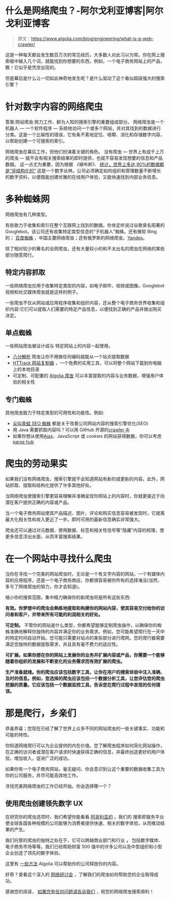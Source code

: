 # 什么是网络爬虫？-阿尔戈利亚博客|阿尔戈利亚博客

> 原文：<https://www.algolia.com/blog/engineering/what-is-a-web-crawler/>

这是一种每天都会发生数百万次的常见经历，大多数人对此习以为常。你在网上搜索框中输入几个词，就能找到你想要的东西，例如，一个电子商务网站上的产品，瞧！它似乎是凭空出现的。

但是幕后是什么让一切如此神奇地发生呢？是什么驱动了这个看似超级强大的搜索引擎？

# [](#web-crawlers-for-digital-content)针对数字内容的网络爬虫

答案:网站爬虫:努力工作、鲜为人知的搜索引擎的重要组成部分。 网络爬虫是一个机器人 — 一个软件程序 — 系统地访问一个或多个网站，并对其找到的数据进行分类。这是一个比喻性的错误，它有条不紊地定位、咀嚼、消化和存储数字内容，以帮助创建一个可搜索的索引。

网络爬虫在幕后工作，但他们扮演着关键的角色。 没有爬虫 — 世界上有成千上万的爬虫 — 就不会有相关搜索结果的即时提供，也就不容易发现想要的信息和产品数据。 这一点尤为重要，因为根据 *《福布斯》、* [统计，世界上多达 90%的数据都是“非结构化的”](https://www.forbes.com/sites/bernardmarr/2019/10/16/what-is-unstructured-data-and-why-is-it-so-important-to-businesses-an-easy-explanation-for-anyone/?sh=7f932b8c15f6) 这是一个数字丛林。公司必须确定如何组织和管理数量不断增长的数字资料，以便既能创建优雅的在线用户体验，又能快速找到内部业务信息。

# [](#web-spiders-of-many-species)多种蜘蛛网

网络爬虫有几种类型。

有些致力于收集和索引在整个互联网上找到的数据。你肯定听说过谷歌臭名昭著的 Googlebot。该公司还有收集特定类型信息的“子机器人”蜘蛛。还有微软 Bing 的[](https://en.wikipedia.org/wiki/Bingbot)； [百度蜘蛛](https://qpsoftware.net/blog/baiduspider) ，中国主要网络爬虫；还有俄罗斯的网络爬虫，[Yandex](https://en.wikipedia.org/wiki/Yandex)。

除了相对较少的著名的全网爬虫，还有大量较小的和不太出名的爬虫在网络的某些部分随意爬行。

## [](#content-specific-crawling)特定内容抓取

一些网络爬虫仅用于收集特定类型的内容，如电子邮件、视频或图像。Googlebot 视频和社交媒体爬虫就是这样的例子。

一些爬虫不仅从网站或应用程序收集和组织内容，还从整个电子商务世界收集和组织内容:它们可以提取人们需要的特定产品信息，以便找到正确的产品并做出购买决定。

## [](#single-site-spiders)单点蜘蛛

一些网站爬虫被设计成与 特定网站上的内容一起使用。

*   [八分解析](https://www.octoparse.com/) 爬虫让你不用做任何编码就能从一个站点提取数据
*   [HTTrack 网站复制器](https://www.httrack.com/) ，一个免费的实用工具，可以将整个网站下载到你电脑上的本地目录
*   可定制、可配置的 [Algolia 爬虫](https://www.algolia.com/products/search-and-discovery/crawler/) 可以丰富提取的内容与业务数据，增强用户体验的相关性

## [](#specialized-spiders)专门蜘蛛

其他爬虫致力于特定类型的可用性和功能性。例如:

*   [尖叫青蛙 SEO 蜘蛛](https://www.screamingfrog.co.uk/seo-spider/) 都是关于改善公司网站内容的搜索引擎优化(SEO)
*   用 Java 需要抓取内容吗？可以用 GitHub 开源的[crawler 4j](https://github.com/yasserg/crawler4j)
*   如果你想从使用[Ajax](https://www.tutorialspoint.com/ajax/what_is_ajax.htm)、JavaScript 或 cookies 的网站获得数据，你可以考虑[parse hub](https://www.parsehub.com/)

# [](#the-fruits-of-crawlers%e2%80%99-labor)爬虫的劳动果实

如果我们没有网络爬虫，搜索引擎就不会知道网站有新的或更新的内容。此外，网站抓取、提取和结构化提供了许多其他好处。

当网络爬虫使搜索引擎更容易理解并准确呈现你网站上的内容时，你就更接近于向潜在客户提供正确的内容或产品。

当一个电子商务网站使其产品描述、图片、评论和购买信息容易被发现时，它就离最大化相关性和收入更近了一步。即时可用的最新信息确实非常强大。

爬虫还可以通过对元数据、使用数据、标签和相关性信号等“隐藏”内容的梳理，使更多信息浮出水面，从而丰富搜索结果。

# [](#what-to-look-for-in-a-website-crawler)在一个网站中寻找什么爬虫

当你在寻找一个完美的网站爬虫时，无论是一个有文字内容的网站，一个有媒体内容的应用程序，还是一个电子商务商店，你都很容易被你所有的选择淹没(当然，多亏了网络爬虫的努力，你才会知道)。

缩小你的搜索范围，集中精力确保你的新爬虫将是所有这些东西:

**有效。你梦想中的爬虫会熟练地提取和构建你的网站内容，使其容易交付给你的访问者和客户，并带来所有可能的利润相关的好处。**

**可定制。** 不管你的网站是什么类型，你都希望能够定制爬虫操作，以确保你的蜘蛛准确地解释你独特的内容并满足你的业务需求。例如，您可能希望爬行在一天中的特定时间自动开始。您可能只需要对站点的某些部分进行爬网。您的爬行器需要满足您独特的数据提取需求，并且具有毫不费力的适应性。

**可扩展。如果你想在你的网站上发展你的业务并扩展内容或产品，你需要一个能够随着你组织的发展和不断变化的业务需求而有效扩展的爬虫。**

**生产准备就绪。你的爬虫应该包括数字工具，让你在用户的搜索体验中注入准确、及时的信息。例如，您选择的爬虫应该包括一个数据分析工具，让您评估您的爬虫挖掘的质量。它应该包括一个数据监控工具，告诉您在爬行过程中发现的任何错误。**

# [](#that%e2%80%99s-crawl-folks)那是爬行，乡亲们

恭喜恭喜；您现在已经了解了世界上众多不同的网站爬虫的一些关键事实、功能和可能的特性。

你知道网络爬行可以为企业提供的内在价值。您了解爬虫程序如何简化网站操作，在正确的访问者或潜在客户请求时快速获得正确的信息，并最终创造更好的用户体验，增加收入，促进广泛的成功。

如果你有一个电子商务网站，毫无疑问，你会意识到让这个重要的数据收集工具为你的公司服务，并尽可能高效地工作。

寻找完美网络爬虫的工作已经开始。你会选择哪一个？

## [](#using-a-crawler-to-create-a-leading-digital-ux)使用爬虫创建领先数字 UX

在研究你的爬虫选项时，我们希望你能看看 [阿哥利亚的](https://www.algolia.com/products/search-and-discovery/crawler/) 。我们的 搜索即服务平台使全球各国各种规模的公司能够为消费者提供快速、相关的数字体验，从而推动结果的产生。

我们托管的爬虫的独特之处在于，它可以跨越商业部门和行业 **，** 包括数字媒体、电子商务市场等等。我们已经帮助财富 500 强中的许多公司以及中型组织和小型企业创造了领先的数字体验。

这里有 [一些方法](https://resources.algolia.com/crawler/algolia-crawler) Algolia 可以帮助你的公司释放你的内容。

好奇？查看这个深入的 [网络研讨会](https://resources.algolia.com/media/webinar-masterclasscrawler-dg-expansion) ，了解我们的爬虫如何帮助您的企业取得成功。

感谢您的阅读， [如果您有任何问题请告诉我们](https://www.algolia.com/contactus/) ，祝您的网络爬虫搜索顺利！